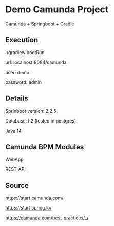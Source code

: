 # Demo Camunda Project
Camunda + Springboot + Gradle

## Execution
./gradlew bootRun

url: localhost:8084/camunda

user: demo

password: admin

## Details
Sprinboot version: 2.2.5

Database: h2 (tested in postgres)

Java 14

## Camunda BPM Modules
WebApp

REST-API


## Source
https://start.camunda.com/

https://start.spring.io/

https://camunda.com/best-practices/_/


